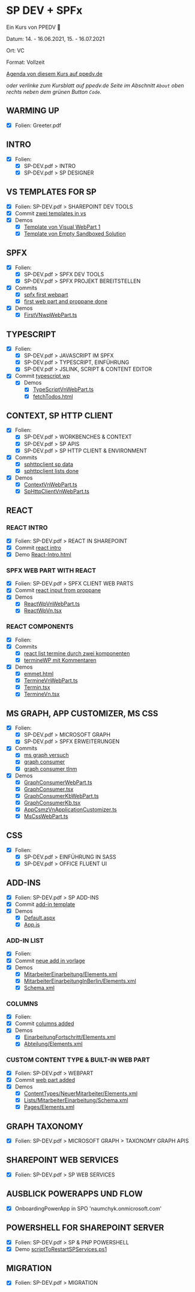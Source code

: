 # SP DEV + SPFx

Ein Kurs von PPEDV :rocket:

Datum: 14. - 16.06.2021, 15. - 16.07.2021

Ort: VC

Format: Vollzeit

[Agenda von diesem Kurs auf ppedv.de](https://ppedv.de/schulung/kurse/SharePointEntwicklungProgrammierungWorkflowWebPartBCSSeminarTrainingPowerwoche.aspx)

*oder verlinke zum Kursblatt auf ppedv.de Seite im Abschnitt `About` oben rechts neben dem grünen Button `Code`.*

## WARMING UP

- [x] Folien: Greeter.pdf

## INTRO

- [x] Folien:
  - [x] SP-DEV.pdf > INTRO
  - [x] SP-DEV.pdf > SP DESIGNER

## VS TEMPLATES FOR SP

- [x] Folien: SP-DEV.pdf > SHAREPOINT DEV TOOLS
- [x] Commit [zwei templates in vs](https://github.com/ppedvAG/2021-06-14-SPdev-SPFx/commit/0d4047a74742ada2d50d6b5191725020195d7ff3)
- [x] Demos
  - [x] [Template von Visual WebPart 1](TRAINER/SPVisualWebPart1_VN/SPVisualWebPart1_VN)
  - [x] [Template von Empty Sandboxed Solution](TRAINER/SP_Leer_Sandboxed/SP_Leer_Sandboxed)

## SPFX

- [x] Folien:
  - [x] SP-DEV.pdf > SPFX DEV TOOLS
  - [x] SP-DEV.pdf > SPFX PROJEKT BEREITSTELLEN
- [x] Commits
  - [x] [spfx first webpart](https://github.com/ppedvAG/2021-06-14-SPdev-SPFx/commit/f52b21417b44d45b0a95231c4d03cc9db6069be9)
  - [x] [first web part and proppane done](https://github.com/ppedvAG/2021-06-14-SPdev-SPFx/commit/78e3fc5fd53cb54c2a0c454f8fbf2467dd0574b6)
- [x] Demos
  - [x] [FirstVNwpWebPart.ts](TRAINER/firstVN/src/webparts/firstVNwp/FirstVNwpWebPart.ts)

## TYPESCRIPT

- [x] Folien:
  - [x] SP-DEV.pdf > JAVASCRIPT IM SPFX
  - [x] SP-DEV.pdf > TYPESCRIPT, EINFÜHRUNG
  - [x] SP-DEV.pdf > JSLINK, SCRIPT & CONTENT EDITOR
- [x] Commit [typescript wp](https://github.com/ppedvAG/2021-06-14-SPdev-SPFx/commit/01280ca0ccc153d1798761e3e72024ae2c21833f)
  - [x] Demos
    - [x] [TypeScriptVnWebPart.ts](TRAINER/firstVN/src/webparts/typeScriptVn/TypeScriptVnWebPart.ts)
    - [x] [fetchTodos.html](TRAINER/firstVN/src/webparts/typeScriptVn/fetchTodos.html)

## CONTEXT, SP HTTP CLIENT

- [x] Folien:
  - [x] SP-DEV.pdf > WORKBENCHES & CONTEXT
  - [x] SP-DEV.pdf > SP APIS
  - [x] SP-DEV.pdf > SP HTTP CLIENT & ENVIRONMENT
- [x] Commits
  - [x] [sphttpclient sp data](https://github.com/ppedvAG/2021-06-14-SPdev-SPFx/commit/9352ba02895a1ff16bbac1b92f9fefc77034481d)
  - [x] [sphttpclient lists done](https://github.com/ppedvAG/2021-06-14-SPdev-SPFx/commit/02a203b64cbe54e21df4bbeb30f5dfdcae6c956e)
- [x] Demos
  - [x] [ContextVnWebPart.ts](TRAINER/firstVN/src/webparts/contextVn/ContextVnWebPart.ts)
  - [x] [SpHttpClientVnWebPart.ts](TRAINER/firstVN/src/webparts/spHttpClientVn/SpHttpClientVnWebPart.ts)

## REACT

### REACT INTRO

- [x] Folien: SP-DEV.pdf > REACT IN SHAREPOINT
- [x] Commit [react intro](https://github.com/ppedvAG/2021-06-14-SPdev-SPFx/commit/6c2e5ac483a8c372d404928964e253013a0b1e3b)
- [x] Demo [React-Intro.html](TRAINER/React-Intro.html)

### SPFX WEB PART WITH REACT

- [x] Folien: SP-DEV.pdf > SPFX CLIENT WEB PARTS
- [x] Commit [react input from proppane](https://github.com/ppedvAG/2021-06-14-SPdev-SPFx/commit/34e8ad99c34811e97f5676a6b44686d278ae9497)
- [x] Demos
  - [x] [ReactWpVnWebPart.ts](TRAINER/firstVN/src/webparts/reactWpVn/ReactWpVnWebPart.ts)
  - [x] [ReactWpVn.tsx](TRAINER/firstVN/src/webparts/reactWpVn/components/ReactWpVn.tsx)

### REACT COMPONENTS

- [x] Folien:
- [x] Commits
  - [x] [react list termine durch zwei komponenten](https://github.com/ppedvAG/2021-06-14-SPdev-SPFx/commit/48bc8eeb5b6265b86b1d9c72093dc56773a5f351)
  - [x] [termineWP mit Kommentaren](https://github.com/ppedvAG/2021-06-14-SPdev-SPFx/commit/9c9df182950571e654061c033ca82e1159e952b3)
- [x] Demos
  - [x] [emmet.html](TRAINER/emmet.html)
  - [x] [TermineVnWebPart.ts](TRAINER/firstVN/src/webparts/termineVn/TermineVnWebPart.ts)
  - [x] [Termin.tsx](TRAINER/firstVN/src/webparts/termineVn/components/Termin.tsx)
  - [x] [TermineVn.tsx](TRAINER/firstVN/src/webparts/termineVn/components/TermineVn.tsx)

## MS GRAPH, APP CUSTOMIZER, MS CSS

- [x] Folien:
  - [x] SP-DEV.pdf > MICROSOFT GRAPH
  - [x] SP-DEV.pdf > SPFX ERWEITERUNGEN
- [x] Commits
  - [x] [ms graph versuch](https://github.com/ppedvAG/2021-06-14-SPdev-SPFx/commit/b844d0df9c385e0b34ad86b1cff1f2a04dceed4d)
  - [x] [graph consumer](https://github.com/ppedvAG/2021-06-14-SPdev-SPFx/commit/1759e9ec7f94da3e59381ddf8e773ad652ab10c0)
  - [x] [graph consumer tlnm](https://github.com/ppedvAG/2021-06-14-SPdev-SPFx/commit/0c239df162e74c72f70c00ab8a2ce4f568e23573)
- [x] Demos
  - [x] [GraphConsumerWebPart.ts](TRAINER/firstVN/src/webparts/graphConsumer/GraphConsumerWebPart.ts)
  - [x] [GraphConsumer.tsx](TRAINER/firstVN/src/webparts/graphConsumer/components/GraphConsumer.tsx)
  - [x] [GraphConsumerKbWebPart.ts](TRAINER/GraphConsumer/src/webparts/graphConsumerKb/GraphConsumerKbWebPart.ts)
  - [x] [GraphConsumerKb.tsx](TRAINER/GraphConsumer/src/webparts/graphConsumerKb/components/GraphConsumerKb.tsx)
  - [x] [AppCsmzVnApplicationCustomizer.ts](TRAINER/ExtensionsVN/src/extensions/appCstmzVn/AppCstmzVnApplicationCustomizer.ts)
  - [x] [MsCssWebPart.ts](TRAINER/firstVN/src/webparts/msCss/MsCssWebPart.ts)

## CSS

- [x] Folien:
  - [x] SP-DEV.pdf > EINFÜHRUNG IN SASS
  - [x] SP-DEV.pdf > OFFICE FLUENT UI

## ADD-INS

- [x] Folien: SP-DEV.pdf > SP ADD-INS
- [x] Commit [add-in template](https://github.com/ppedvAG/2021-06-14-SPdev-SPFx/commit/34070e9af5ef7ff4f2506990f36a163488a226bf)
- [x] Demos
  - [x] [Default.aspx](TRAINER/SPAddInTemplate1/SPAddInTemplate1/Pages/Default.aspx)
  - [x] [App.js](TRAINER/SPAddInTemplate1/SPAddInTemplate1/Scripts/App.js)

### ADD-IN LIST

- [x] Folien:
- [x] Commit [neue add in vorlage](https://github.com/ppedvAG/2021-06-14-SPdev-SPFx/commit/7aa002d80d909c9cff8cc674da84223913c7efa7)
- [x] Demos
  - [x] [MitarbeiterEinarbeitung/Elements.xml](TRAINER/SPAddInTemplate1/SPAddInTemplate1/Lists/MitarbeiterEinarbeitung/Elements.xml)
  - [x] [MitarbeiterEinarbeitungInBerlin/Elements.xml](TRAINER/SPAddInTemplate1/SPAddInTemplate1/Lists/MitarbeiterEinarbeitung/MitarbeiterEinarbeitungInBerlin/Elements.xml)
  - [x] [Schema.xml](TRAINER/SPAddInTemplate1/SPAddInTemplate1/Lists/MitarbeiterEinarbeitung/Schema.xml)

### COLUMNS

- [x] Folien:
- [x] Commit [columns added](https://github.com/ppedvAG/2021-06-14-SPdev-SPFx/commit/712637ecd7019062630a5de2449096cb49309dce)
- [x] Demos
  - [x] [EinarbeitungFortschritt/Elements.xml](TRAINER/SPAddInTemplate1/SPAddInTemplate1/SiteColumns/EinarbeitungFortschritt/Elements.xml)
  - [x] [Abteilung/Elements.xml](TRAINER/SPAddInTemplate1/SPAddInTemplate1/SiteColumns/Abteilung/Elements.xml)

### CUSTOM CONTENT TYPE & BUILT-IN WEB PART

- [x] Folien: SP-DEV.pdf > WEBPART
- [x] Commit [web part added](https://github.com/ppedvAG/2021-06-14-SPdev-SPFx/commit/56a6f88e7aecf9a9305fb9ae37bc1c14e9b9ccd1)
- [x] Demos
  - [x] [ContentTypes/NeuerMitarbeiter/Elements.xml](TRAINER/SPAddInTemplate1/SPAddInTemplate1/ContentTypes/NeuerMitarbeiter/Elements.xml)
  - [x] [Lists/MitarbeiterEinarbeitung/Schema.xml](TRAINER/SPAddInTemplate1/SPAddInTemplate1/Lists/MitarbeiterEinarbeitung/Schema.xml)
  - [x] [Pages/Elements.xml](TRAINER/SPAddInTemplate1/SPAddInTemplate1/Pages/Elements.xml)

## GRAPH TAXONOMY

- [x] Folien: SP-DEV.pdf > MICROSOFT GRAPH > TAXONOMY GRAPH APIS

## SHAREPOINT WEB SERVICES

- [x] Folien: SP-DEV.pdf > SP WEB SERVICES

## AUSBLICK POWERAPPS UND FLOW

- [x] OnboardingPowerApp in SPO 'naumchyk.onmicrosoft.com'

## POWERSHELL FOR SHAREPOINT SERVER

- [x] Folien: SP-DEV.pdf > SP & PNP POWERSHELL
- [x] Demo [scriptToRestartSPServices.ps1](TRAINER\scriptToRestartSPServices.ps1)

## MIGRATION

- [x] Folien: SP-DEV.pdf > MIGRATION
